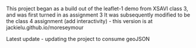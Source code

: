 This project began as a build out of the leaflet-1 demo from XSAVI class 3, and was first turned in as assignment 3
It was subsequently modified to be the class 4 assignment (add interactivity) - this version is at jackielu.github.io/moreseymour

Latest update - updating the project to consume geoJSON
